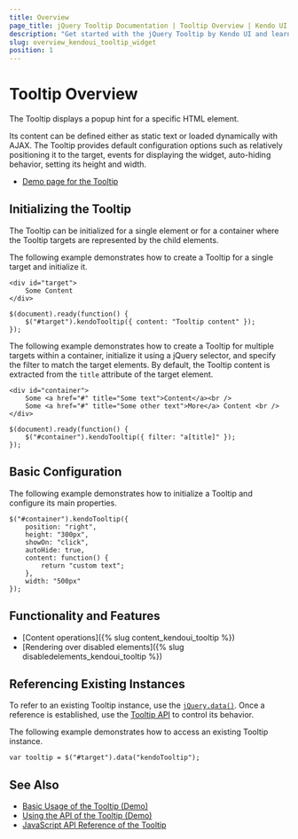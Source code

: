 ```yaml
---
title: Overview
page_title: jQuery Tooltip Documentation | Tooltip Overview | Kendo UI
description: "Get started with the jQuery Tooltip by Kendo UI and learn how to create, initialize, and enable the widget."
slug: overview_kendoui_tooltip_widget
position: 1
---
```


# Tooltip Overview

The Tooltip displays a popup hint for a specific HTML element.

Its content can be defined either as static text or loaded dynamically with AJAX. The Tooltip provides default configuration options such as relatively positioning it to the target, events for displaying the widget, auto-hiding behavior, setting its height and width.

* [Demo page for the Tooltip](http://demos.telerik.com/kendo-ui/tooltip/index)

## Initializing the Tooltip

The Tooltip can be initialized for a single element or for a container where the Tooltip targets are represented by the child elements.

The following example demonstrates how to create a Tooltip for a single target and initialize it.

    <div id="target">
        Some Content
    </div>

    $(document).ready(function() {
        $("#target").kendoTooltip({ content: "Tooltip content" });
    });

The following example demonstrates how to create a Tooltip for multiple targets within a container, initialize it using a jQuery selector, and specify the filter to match the target elements. By default, the Tooltip content is extracted from the `title` attribute of the target element.

    <div id="container">
        Some <a href="#" title="Some text">Content</a><br />
        Some <a href="#" title="Some other text">More</a> Content <br />
    </div>  

    $(document).ready(function() {
        $("#container").kendoTooltip({ filter: "a[title]" });
    });

## Basic Configuration

The following example demonstrates how to initialize a Tooltip and configure its main properties.

    $("#container").kendoTooltip({
        position: "right",
        height: "300px",
        showOn: "click",
        autoHide: true,
        content: function() {
            return "custom text";
        },
        width: "500px"
    });

## Functionality and Features

* [Content operations]({% slug content_kendoui_tooltip %})
* [Rendering over disabled elements]({% slug disabledelements_kendoui_tooltip %})

## Referencing Existing Instances

To refer to an existing Tooltip instance, use the [`jQuery.data()`](http://api.jquery.com/jQuery.data/). Once a reference is established, use the [Tooltip API](/api/javascript/ui/tooltip) to control its behavior.

The following example demonstrates how to access an existing Tooltip instance.

    var tooltip = $("#target").data("kendoTooltip");

## See Also

* [Basic Usage of the Tooltip (Demo)](https://demos.telerik.com/kendo-ui/tooltip/index)
* [Using the API of the Tooltip (Demo)](https://demos.telerik.com/kendo-ui/tooltip/api)
* [JavaScript API Reference of the Tooltip](/api/javascript/ui/tooltip)
